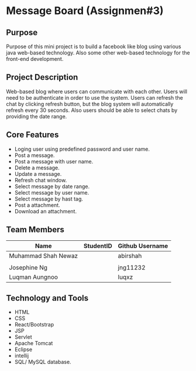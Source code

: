 # Message Board (Assignmen#3)

## Purpose 
Purpose of this mini project is to build a facebook like blog  using various java web-based technology.
Also some other web-based technology for the front-end development.

## Project Description
Web-based blog where users can communicate with each other. Users will need to be authenticate in order to use the system. Users can refresh the chat by clicking refresh button, but the blog system will automatically refresh every 30 seconds. Also users should be able to select chats by providing the date range.

## Core Features
  * Loging user using predefined password and user name.
  * Post a message.  
  * Post a message with user name.
  * Delete a message. 
  * Update a message.
  * Refresh chat window.
  * Select message by date range.
  * Select message by user name.
  * Select message by hast tag.
  * Post a attachment.
  * Download an attachment.
  
## Team Members

| Name                     |StudentID                     |Github Username
|------------------------- |----------------------------- |----------------
|Muhammad Shah Newaz       |                     |abirshah
|              |                     |
|Josephine Ng              |                      |jng11232
|Luqman Aungnoo            |                    |luqxz

## Technology and Tools
* HTML
* CSS
* React/Bootstrap 
* JSP
* Servlet
* Apache Tomcat
* Eclipse
* intellij
* SQL/ MySQL database.

